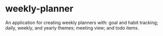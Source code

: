 # weekly-planner
An application for creating weekly planners with: goal and habit tracking; daily, weekly, and yearly themes; meeting view; and todo items.
